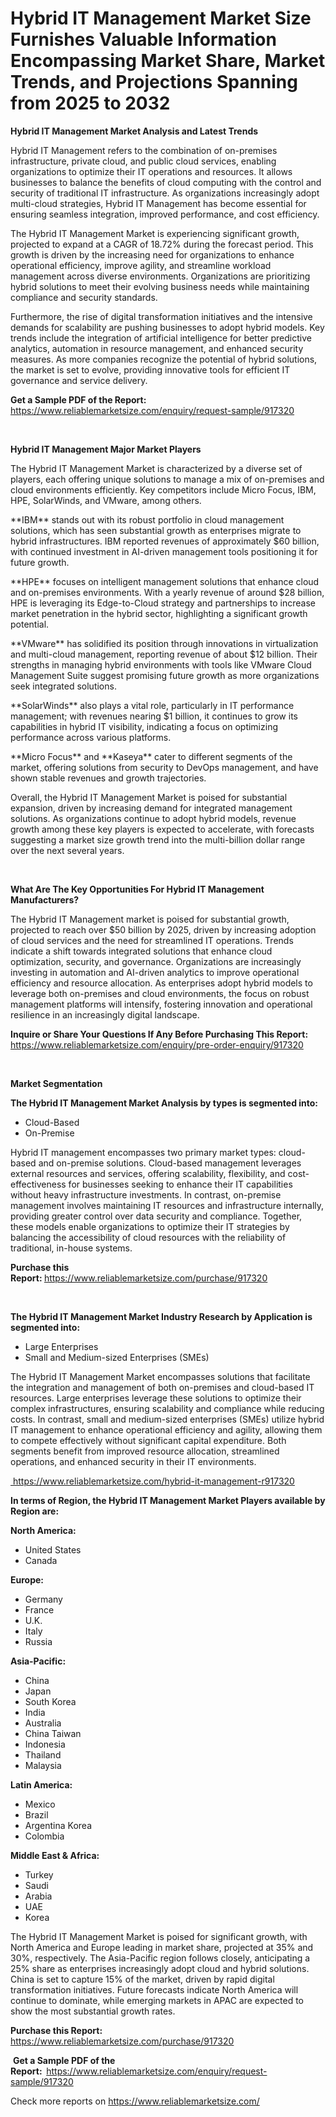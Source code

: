 <p><h1>Hybrid IT Management Market Size Furnishes Valuable Information Encompassing Market Share, Market Trends, and Projections Spanning from 2025 to 2032</h1></p><p><strong>Hybrid IT Management Market Analysis and Latest Trends</strong></p>
<p><p>Hybrid IT Management refers to the combination of on-premises infrastructure, private cloud, and public cloud services, enabling organizations to optimize their IT operations and resources. It allows businesses to balance the benefits of cloud computing with the control and security of traditional IT infrastructure. As organizations increasingly adopt multi-cloud strategies, Hybrid IT Management has become essential for ensuring seamless integration, improved performance, and cost efficiency.</p><p>The Hybrid IT Management Market is experiencing significant growth, projected to expand at a CAGR of 18.72% during the forecast period. This growth is driven by the increasing need for organizations to enhance operational efficiency, improve agility, and streamline workload management across diverse environments. Organizations are prioritizing hybrid solutions to meet their evolving business needs while maintaining compliance and security standards.</p><p>Furthermore, the rise of digital transformation initiatives and the intensive demands for scalability are pushing businesses to adopt hybrid models. Key trends include the integration of artificial intelligence for better predictive analytics, automation in resource management, and enhanced security measures. As more companies recognize the potential of hybrid solutions, the market is set to evolve, providing innovative tools for efficient IT governance and service delivery.</p></p>
<p><strong>Get a Sample PDF of the Report:&nbsp;</strong> <a href="https://www.reliablemarketsize.com/enquiry/request-sample/917320?utm_campaign=1879&utm_medium=2&utm_source=Github&utm_content=ia&utm_term=05032025&utm_id=hybrid-it-management">https://www.reliablemarketsize.com/enquiry/request-sample/917320</a></p>
<p>&nbsp;</p>
<p><strong>Hybrid IT Management Major Market Players</strong></p>
<p><p>The Hybrid IT Management Market is characterized by a diverse set of players, each offering unique solutions to manage a mix of on-premises and cloud environments efficiently. Key competitors include Micro Focus, IBM, HPE, SolarWinds, and VMware, among others.</p><p>**IBM** stands out with its robust portfolio in cloud management solutions, which has seen substantial growth as enterprises migrate to hybrid infrastructures. IBM reported revenues of approximately $60 billion, with continued investment in AI-driven management tools positioning it for future growth.</p><p>**HPE** focuses on intelligent management solutions that enhance cloud and on-premises environments. With a yearly revenue of around $28 billion, HPE is leveraging its Edge-to-Cloud strategy and partnerships to increase market penetration in the hybrid sector, highlighting a significant growth potential.</p><p>**VMware** has solidified its position through innovations in virtualization and multi-cloud management, reporting revenue of about $12 billion. Their strengths in managing hybrid environments with tools like VMware Cloud Management Suite suggest promising future growth as more organizations seek integrated solutions.</p><p>**SolarWinds** also plays a vital role, particularly in IT performance management; with revenues nearing $1 billion, it continues to grow its capabilities in hybrid IT visibility, indicating a focus on optimizing performance across various platforms.</p><p>**Micro Focus** and **Kaseya** cater to different segments of the market, offering solutions from security to DevOps management, and have shown stable revenues and growth trajectories.</p><p>Overall, the Hybrid IT Management Market is poised for substantial expansion, driven by increasing demand for integrated management solutions. As organizations continue to adopt hybrid models, revenue growth among these key players is expected to accelerate, with forecasts suggesting a market size growth trend into the multi-billion dollar range over the next several years.</p></p>
<p>&nbsp;</p>
<p><strong>What Are The Key Opportunities For Hybrid IT Management Manufacturers?</strong></p>
<p><p>The Hybrid IT Management market is poised for substantial growth, projected to reach over $50 billion by 2025, driven by increasing adoption of cloud services and the need for streamlined IT operations. Trends indicate a shift towards integrated solutions that enhance cloud optimization, security, and governance. Organizations are increasingly investing in automation and AI-driven analytics to improve operational efficiency and resource allocation. As enterprises adopt hybrid models to leverage both on-premises and cloud environments, the focus on robust management platforms will intensify, fostering innovation and operational resilience in an increasingly digital landscape.</p></p>
<p><strong>Inquire or Share Your Questions If Any Before Purchasing This Report:</strong> <a href="https://www.reliablemarketsize.com/enquiry/pre-order-enquiry/917320?utm_campaign=1879&utm_medium=2&utm_source=Github&utm_content=ia&utm_term=05032025&utm_id=hybrid-it-management">https://www.reliablemarketsize.com/enquiry/pre-order-enquiry/917320</a></p>
<p>&nbsp;</p>
<p><strong>Market Segmentation</strong></p>
<p><strong>The Hybrid IT Management Market Analysis by types is segmented into:</strong></p>
<p><ul><li>Cloud-Based</li><li>On-Premise</li></ul></p>
<p><p>Hybrid IT management encompasses two primary market types: cloud-based and on-premise solutions. Cloud-based management leverages external resources and services, offering scalability, flexibility, and cost-effectiveness for businesses seeking to enhance their IT capabilities without heavy infrastructure investments. In contrast, on-premise management involves maintaining IT resources and infrastructure internally, providing greater control over data security and compliance. Together, these models enable organizations to optimize their IT strategies by balancing the accessibility of cloud resources with the reliability of traditional, in-house systems.</p></p>
<p><strong>Purchase this Report:&nbsp;</strong><a href="https://www.reliablemarketsize.com/purchase/917320?utm_campaign=1879&utm_medium=2&utm_source=Github&utm_content=ia&utm_term=05032025&utm_id=hybrid-it-management">https://www.reliablemarketsize.com/purchase/917320</a></p>
<p>&nbsp;</p>
<p><strong>The Hybrid IT Management Market Industry Research by Application is segmented into:</strong></p>
<p><ul><li>Large Enterprises</li><li>Small and Medium-sized Enterprises (SMEs)</li></ul></p>
<p><p>The Hybrid IT Management Market encompasses solutions that facilitate the integration and management of both on-premises and cloud-based IT resources. Large enterprises leverage these solutions to optimize their complex infrastructures, ensuring scalability and compliance while reducing costs. In contrast, small and medium-sized enterprises (SMEs) utilize hybrid IT management to enhance operational efficiency and agility, allowing them to compete effectively without significant capital expenditure. Both segments benefit from improved resource allocation, streamlined operations, and enhanced security in their IT environments.</p></p>
<p><a href="https://www.reliablemarketsize.com/hybrid-it-management-r917320?utm_campaign=1879&utm_medium=2&utm_source=Github&utm_content=ia&utm_term=05032025&utm_id=hybrid-it-management">&nbsp;https://www.reliablemarketsize.com/hybrid-it-management-r917320</a></p>
<p><strong>In terms of Region, the Hybrid IT Management Market Players available by Region are:</strong></p>
<p>
    <p> <strong> North America: </strong>
        <ul>
            <li>United States</li>
            <li>Canada</li>
        </ul>
        </p> 
    <p> <strong> Europe: </strong>
        <ul>
            <li>Germany</li>
            <li>France</li>
            <li>U.K.</li>
            <li>Italy</li>
            <li>Russia</li>
        </ul>
        </p> 
    <p> <strong> Asia-Pacific: </strong>
        <ul>
            <li>China</li>
            <li>Japan</li>
            <li>South Korea</li>
            <li>India</li>
            <li>Australia</li>
            <li>China Taiwan</li>
            <li>Indonesia</li>
            <li>Thailand</li>
            <li>Malaysia</li>
        </ul>
        </p> 
    <p> <strong> Latin America: </strong>
        <ul>
            <li>Mexico</li>
            <li>Brazil</li>
            <li>Argentina Korea</li>
            <li>Colombia</li>
        </ul>
        </p> 
    <p> <strong> Middle East & Africa: </strong>
        <ul>
            <li>Turkey</li>
            <li>Saudi</li>
            <li>Arabia</li>
            <li>UAE</li>
            <li>Korea</li>
        </ul>
    </p>
    </p>
<p><p>The Hybrid IT Management Market is poised for significant growth, with North America and Europe leading in market share, projected at 35% and 30%, respectively. The Asia-Pacific region follows closely, anticipating a 25% share as enterprises increasingly adopt cloud and hybrid solutions. China is set to capture 15% of the market, driven by rapid digital transformation initiatives. Future forecasts indicate North America will continue to dominate, while emerging markets in APAC are expected to show the most substantial growth rates.</p></p>
<p><strong>Purchase this Report: </strong><a href="https://www.reliablemarketsize.com/purchase/917320?utm_campaign=1879&utm_medium=2&utm_source=Github&utm_content=ia&utm_term=05032025&utm_id=hybrid-it-management">https://www.reliablemarketsize.com/purchase/917320</a></p>
<p>&nbsp;<strong>Get a Sample PDF of the Report:&nbsp;&nbsp;</strong><a href="https://www.reliablemarketsize.com/enquiry/request-sample/917320?utm_campaign=1879&utm_medium=2&utm_source=Github&utm_content=ia&utm_term=05032025&utm_id=hybrid-it-management">https://www.reliablemarketsize.com/enquiry/request-sample/917320</a></p>
<p><strong></strong></p>
<p>Check more reports on <a href="https://www.reliablemarketsize.com/?utm_campaign=1879&utm_medium=2&utm_source=Github&utm_content=ia&utm_term=05032025&utm_id=hybrid-it-management">https://www.reliablemarketsize.com/</a></p>